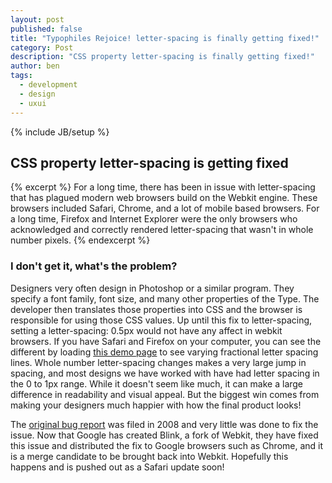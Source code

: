```yaml
---
layout: post
published: false
title: "Typophiles Rejoice! letter-spacing is finally getting fixed!"
category: Post
description: "CSS property letter-spacing is finally getting fixed!"
author: ben
tags: 
  - development
  - design
  - uxui
---
```


{% include JB/setup %}

## CSS property letter-spacing is getting fixed

{% excerpt %}
For a long time, there has been in issue with letter-spacing that has plagued modern web browsers build on the Webkit engine. These browsers included Safari, Chrome, and a lot of mobile based browsers. For a long time, Firefox and Internet Explorer were the only browsers who acknowledged and correctly rendered letter-spacing that wasn't in whole number pixels.
{% endexcerpt %}

### I don't get it, what's the problem?

Designers very often design in Photoshop or a similar program. They specify a font family, font size, and many other properties of the Type. The developer then translates those properties into CSS and the browser is responsible for using those CSS values. Up until this fix to letter-spacing, setting a letter-spacing: 0.5px would not have any affect in webkit browsers. If you have Safari and Firefox on your computer, you can see the different by loading [this demo page](http://instantdreams.net/static/letter_spacing.html) to see varying fractional letter spacing lines. Whole number letter-spacing changes makes a very large jump in spacing, and most designs we have worked with have had letter spacing in the 0 to 1px range. While it doesn't seem like much, it can make a large difference in readability and visual appeal. But the biggest win comes from making your designers much happier with how the final product looks! 

The [original bug report](https://bugs.webkit.org/show_bug.cgi?id=20606) was filed in 2008 and very little was done to fix the issue. Now that Google has created Blink, a fork of Webkit, they have fixed this issue and distributed the fix to Google browsers such as Chrome, and it is a merge candidate to be brought back into Webkit. Hopefully this happens and is pushed out as a Safari update soon!

